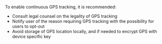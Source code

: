 To enable continuous GPS tracking, it is recommended:

* Consult legal counsel on the legality of GPS tracking
* Notify user of the reason requiring GPS tracking with the possibility for users to opt-out
* Avoid storage of GPS location locally, and if needed to encrypt GPS with device specific key 
